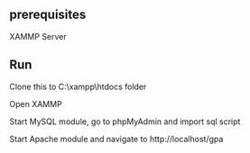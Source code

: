 
 
## prerequisites

XAMMP Server

## Run

Clone this to C:\xampp\htdocs folder

Open XAMMP

Start MySQL module, go to phpMyAdmin and import sql script

Start Apache module and navigate to http://localhost/gpa